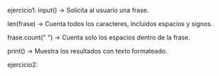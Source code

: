 ejercicio1:
input() → Solicita al usuario una frase.

len(frase) → Cuenta todos los caracteres, incluidos espacios y signos.

frase.count(" ") → Cuenta solo los espacios dentro de la frase.

print() → Muestra los resultados con texto formateado.

ejercicio2:
